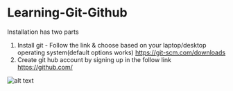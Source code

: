 # Learning-Git-Github
Installation has two parts
1. Install git - Follow the link & choose based on your laptop/desktop operating system(default options works)
   https://git-scm.com/downloads
2. Create git hub account by signing up in the follow link
   https://github.com/



![alt text](https://raw.githubusercontent.com/username/projectname/branch/path/to/img.png)
